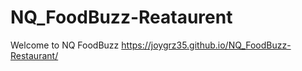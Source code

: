 # NQ_FoodBuzz-Reataurent
Welcome to NQ FoodBuzz
https://joygrz35.github.io/NQ_FoodBuzz-Restaurant/ 
